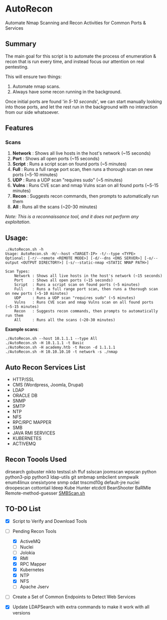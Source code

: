 # AutoRecon

Automate Nmap Scanning and Recon Activities for Common Ports & Services
  
## Summary

The main goal for this script is to automate the process of enumeration & recon that is run every time, and instead focus our attention on real pentesting.  
  
This will ensure two things:  
1. Automate nmap scans. 
2. Always have some recon running in the background. 

Once initial ports are found '*in 5-10 seconds*', we can start manually looking into those ports, and let the rest run in the background with no interaction from our side whatsoever.  

## Features

### Scans
1. **Network** : Shows all live hosts in the host's network (~15 seconds)
2. **Port**    : Shows all open ports (~15 seconds)
3. **Script**  : Runs a script scan on found ports (~5 minutes)
4. **Full**    : Runs a full range port scan, then runs a thorough scan on new ports (~5-10 minutes)
5. **UDP**     : Runs a UDP scan "requires sudo" (~5 minutes)
6. **Vulns**   : Runs CVE scan and nmap Vulns scan on all found ports (~5-15 minutes)
7. **Recon**   : Suggests recon commands, then prompts to automatically run them
8. **All**     : Runs all the scans (~20-30 minutes)

*Note: This is a reconnaissance tool, and it does not perform any exploitation.*

## Usage:
```
./AutoRecon.sh -h
Usage: AutoRecon.sh -H/--host <TARGET-IP> -t/--type <TYPE>
Optional: [-r/--remote <REMOTE MODE>] [-d/--dns <DNS SERVER>] [-o/--output <OUTPUT DIRECTORY>] [-s/--static-nmap <STATIC NMAP PATH>]

Scan Types:
	Network : Shows all live hosts in the host's network (~15 seconds)
	Port    : Shows all open ports (~15 seconds)
	Script  : Runs a script scan on found ports (~5 minutes)
	Full    : Runs a full range port scan, then runs a thorough scan on new ports (~5-10 minutes)
	UDP     : Runs a UDP scan "requires sudo" (~5 minutes)
	Vulns   : Runs CVE scan and nmap Vulns scan on all found ports (~5-15 minutes)
	Recon   : Suggests recon commands, then prompts to automatically run them
	All     : Runs all the scans (~20-30 minutes)
```

**Example scans**:
```
./AutoRecon.sh --host 10.1.1.1 --type All
./AutoRecon.sh -H 10.1.1.1 -t Basic
./AutoRecon.sh -H academy.htb -t Recon -d 1.1.1.1
./AutoRecon.sh -H 10.10.10.10 -t network -s ./nmap
```

## Auto Recon Services List 
- HTTP/SSL 
- CMS (Wordpress, Joomla, Drupal)
- LDAP
- ORACLE DB
- SNMP
- SMTP
- NTP 
- NFS
- RPC/RPC MAPPER
- SMB
- JAVA RMI SERVICES
- KUBERNETES
- ACTIVEMQ

## Recon Toools Used
 dirsearch gobuster nikto testssl.sh ffuf sslscan joomscan wpscan python python3-pip python3 ldap-utils git smbmap smbclient snmpwalk enum4linux onesixtyone snmp odat tnscmd10g default-jre nuclei droopescan cottontail ldeep Kube Hunter etcdctl BeanShooter BaRMIe Remote-method-guesser [SMBScan.sh](https://github.com/Bhanunamikaze/VulnFinder/blob/main/SMBPentest.sh)

## TO-DO List
- [x] Script to Verify and Download Tools
- [ ] Pending Recon Tools
	- [x] ActiveMQ
	- [ ] Nuclei
	- [ ] Jolokia
	- [x] RMI
	- [x] RPC Mapper
	- [x] Kubernetes
	- [x] NTP
	- [x] NFS
	- [ ] Apache Jserv
- [ ] Create a Set of Common Endpoints to Detect Web Services
- [x] Update LDAPSearch with extra commands to make it work with all versions

